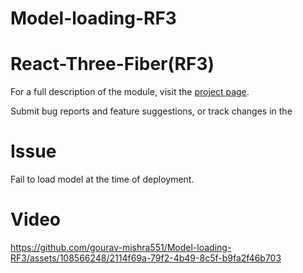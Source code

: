 # Model-loading-RF3
# React-Three-Fiber(RF3)

For a full description of the module, visit the
[project page](https://docs.pmnd.rs/react-three-fiber/getting-started/introduction).

Submit bug reports and feature suggestions, or track changes in the
# Issue
Fail to load model at the time of deployment.

# Video


https://github.com/gourav-mishra551/Model-loading-RF3/assets/108566248/2114f69a-79f2-4b49-8c5f-b9fa2f46b703


